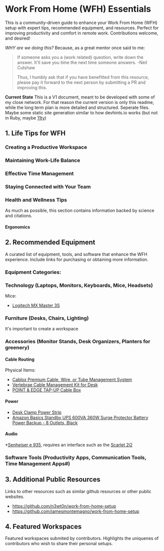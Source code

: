# Work From Home (WFH) Essentials

This is a community-driven guide to enhance your Work From Home (WFH) setup with expert tips, recommended equipment, and resources. Perfect for improving productivity and comfort in remote work. Contributions welcome, and desired!

_WHY are we doing this?_ Because, as a great mentor once said to me: 

> If someone asks you a (work related) question, write down the answer. It'll save you time the next time someone answers.
> -Neil Cutshaw
>
> Thus, I humbly ask that if you have benefitted from this resource, please pay it forward to the next person by submitting a PR and improving this.

**Current State**
This is a V1 document, meant to be developed with some of my close network. For that reason the current version is only this readme, while the long term plan is more detailed and structured. Seperate files. Maybe some static site generation similar to how devhints.io works (but not in Ruby, maybe [11ty](https://www.11ty.dev/))

## 1. Life Tips for WFH

### Creating a Productive Workspace
### Maintaining Work-Life Balance
### Effective Time Management
### Staying Connected with Your Team
### Health and Wellness Tips

As much as possible, this section contains information backed by science and citations.

#### Ergonomics

## 2. Recommended Equipment
A curated list of equipment, tools, and software that enhance the WFH experience. Include links for purchasing or obtaining more information.
### Equipment Categories:
### Technology (Laptops, Monitors, Keyboards, Mice, Headsets)

Mice:
* [Logitech MX Master 3S](https://www.amazon.com/gp/product/B09HMKFDXC) 

### Furniture (Desks, Chairs, Lighting)

It's important to create a workspace

### Accessories (Monitor Stands, Desk Organizers, Planters for greenery)

#### Cable Routing

Physical Items:
* [Cablox Premium Cable, Wire, or Tube Management System](https://cablox.com/)
* [Vertebrae Cable Management Kit for Desk](https://vivo-us.com/products/desk-ac01c)
* [POINT & EDGE TAP-UP Cable Box](https://www.amazon.com/gp/product/B08Y5L1H6H)

#### Power

* [Desk Clamp Power Strip](https://www.amazon.com/gp/product/B07RM3FNW7)
* [Amazon Basics Standby UPS 600VA 360W Surge Protector Battery Power Backup - 8 Outlets, Black](https://www.amazon.com/gp/product/B073Q48YGF)

#### Audio

*[Senheiser e 935](https://www.sennheiser.com/en-us/catalog/products/microphones/e-935/e-935-009421), requires an interface such as the [Scarlet 2i2](https://us.focusrite.com/products/scarlett-2i2-3rd-gen)


### Software Tools (Productivity Apps, Communication Tools, Time Management Apps#)

## 3. Additional Public Resources

Links to other resources such as similar github resources or other public websites.

* https://github.com/n3wt0n/work-from-home-setup
* https://github.com/jamesmontemagno/work-from-home-setup

## 4. Featured Workspaces

Featured workspaces submited by contributors. Highlights the uniquenes of contributors who wish to share their personal setups.

